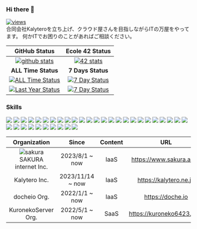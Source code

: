 ### Hi there 👋
[![views](https://komarev.com/ghpvc/?username=seyukun)](https://github.com/seyukun/)  
合同会社Kalyteroを立ち上げ、クラウド屋さんを目指しながらITの万屋をやってます。 何かITでお困りのことがあればご相談ください。

| GitHub Status | Ecole 42 Status |
| :---: | :---: |
| [![github stats](https://github-readme-stats.vercel.app/api?username=seyukun&count_private=true&show_icons=true&theme=radical)](https://github.com/seyukun/) | [![42 stats](https://badge42.coday.fr/api/v2/clreml541213701p4wo594ilq/stats?cursusId=21&coalitionId=310)](https://github.com/seyukun/) |
| **ALL Time Status** | **7 Days Status** |
| [![ALL Time Status](https://wakatime.com/share/@seyukun/97b56257-bb2e-4df2-a2b0-667f0e55104d.svg)](https://github.com/seyukun/) | [![7 Day Status](https://wakatime.com/share/@seyukun/7961b2d1-5aa6-454e-bc8c-26f66b69a4bd.svg)](https://github.com/seyukun/) |
| [![Last Year Status](https://wakatime.com/share/@seyukun/e66eed45-dcf8-410f-9065-620d4e9a6697.svg)](https://github.com/seyukun/) | [![7 Day Status](https://wakatime.com/share/@seyukun/9e88758a-6d77-43f5-9330-ad0c4d8cb2fe.svg)](https://github.com/seyukun/) |

### Skills
![](https://img.shields.io/badge/Docker-2CA5E0?style=for-the-badge&logo=docker&logoColor=white) ![](https://img.shields.io/badge/kubernetes-326ce5.svg?&style=for-the-badge&logo=kubernetes&logoColor=white) ![](https://img.shields.io/badge/Helm-0F1689?style=for-the-badge&logo=Helm&labelColor=0F1689) ![](https://img.shields.io/badge/Argo%20CD-1e0b3e?style=for-the-badge&logo=argo&logoColor=#d16044) ![](https://img.shields.io/badge/GIT-E44C30?style=for-the-badge&logo=git&logoColor=white) ![](https://img.shields.io/badge/GNU%20Bash-4EAA25?style=for-the-badge&logo=GNU%20Bash&logoColor=white) ![](https://img.shields.io/badge/iTerm2-000000?style=for-the-badge&logo=iterm2&logoColor=white) ![](https://img.shields.io/badge/tmux-1BB91F?style=for-the-badge&logo=tmux&logoColor=white) ![](https://img.shields.io/badge/C-00599C?style=for-the-badge&logo=c&logoColor=white) ![](https://img.shields.io/badge/Go-00ADD8?style=for-the-badge&logo=go&logoColor=white) ![](https://img.shields.io/badge/next%20js-000000?style=for-the-badge&logo=nextdotjs&logoColor=white) ![](https://img.shields.io/badge/JavaScript-323330?style=for-the-badge&logo=javascript&logoColor=F7DF1E) ![](https://img.shields.io/badge/PHP-777BB4?style=for-the-badge&logo=php&logoColor=white) ![](https://img.shields.io/badge/Python-FFD43B?style=for-the-badge&logo=python&logoColor=blue) ![](https://img.shields.io/badge/Rust-black?style=for-the-badge&logo=rust&logoColor=#E57324) ![](https://img.shields.io/badge/prettier-1A2C34?style=for-the-badge&logo=prettier&logoColor=F7BA3E) ![](https://img.shields.io/badge/TypeScript-007ACC?style=for-the-badge&logo=typescript&logoColor=white) ![](https://img.shields.io/badge/Node%20js-339933?style=for-the-badge&logo=nodedotjs&logoColor=white) ![](https://img.shields.io/badge/npm-CB3837?style=for-the-badge&logo=npm&logoColor=white) ![](https://img.shields.io/badge/Yarn-2C8EBB?style=for-the-badge&logo=yarn&logoColor=white) ![](https://img.shields.io/badge/HTML5-E34F26?style=for-the-badge&logo=html5&logoColor=white) ![](https://img.shields.io/badge/CSS3-1572B6?style=for-the-badge&logo=css3&logoColor=white) ![](https://img.shields.io/badge/Linux-FCC624?style=for-the-badge&logo=linux&logoColor=black) ![](https://img.shields.io/badge/Arch_Linux-1793D1?style=for-the-badge&logo=arch-linux&logoColor=white) ![](https://img.shields.io/badge/Ubuntu-E95420?style=for-the-badge&logo=ubuntu&logoColor=white) ![](https://img.shields.io/badge/Red%20Hat-EE0000?style=for-the-badge&logo=redhat&logoColor=white) ![](https://img.shields.io/badge/SUSE-0C322C?style=for-the-badge&logo=SUSE&logoColor=white) ![](https://img.shields.io/badge/mac%20os-000000?style=for-the-badge&logo=apple&logoColor=white) ![](https://img.shields.io/badge/Windows_11-0078d4?style=for-the-badge&logo=windows-11&logoColor=white) ![](https://img.shields.io/badge/Raspberry%20Pi-A22846?style=for-the-badge&logo=Raspberry%20Pi&logoColor=white) ![](https://img.shields.io/badge/MariaDB-003545?style=for-the-badge&logo=mariadb&logoColor=white) ![](https://img.shields.io/badge/MySQL-005C84?style=for-the-badge&logo=mysql&logoColor=white) ![](https://img.shields.io/badge/Sqlite-003B57?style=for-the-badge&logo=sqlite&logoColor=white) ![](https://img.shields.io/badge/redis-%23DD0031.svg?&style=for-the-badge&logo=redis&logoColor=white) ![](https://img.shields.io/badge/Amazon_AWS-FF9900?style=for-the-badge&logo=amazonaws&logoColor=white)

| Organization | Since | Content | URL |
| :---: | :---: | :---: | :---: |
| ![sakura](https://github.com/seyukun/seyukun/assets/79987160/9f5fd42d-783e-40aa-a732-120acb98cb8d) SAKURA internet Inc. | 2023/8/1 ~ now | IaaS | https://www.sakura.ad.jp |
| Kalytero Inc. | 2023/11/14 ~ now | IaaS | https://kalytero.ne.jp |
| docheio Org. | 2022/1/1 ~ now | IaaS | https://doche.io |
| KuronekoServer Org. | 2022/5/1 ~ now | SaaS | https://kuroneko6423.com |
